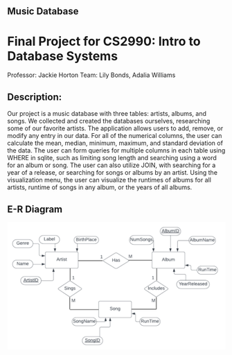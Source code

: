 ## Music Database
# Final Project for CS2990: Intro to Database Systems
Professor: Jackie Horton
Team: Lily Bonds, Adalia Williams

## Description: 
Our project is a music database with three tables: artists, albums, and songs. We collected and created the databases ourselves, researching some of our favorite artists. The application allows users to add, remove, or modify any entry in our data. For all of the numerical columns, the user can calculate the mean, median, minimum, maximum, and standard deviation of the data. The user can form queries for multiple columns in each table using WHERE in sqlite, such as limiting song length and searching using a word for an album or song. The user can also utilize JOIN, with searching for a year of a release, or searching for songs or albums by an artist. Using the visualization menu, the user can visualize the runtimes of albums for all artists, runtime of songs in any album, or the years of all albums.

## E-R Diagram
![E-R Diagram](e-r.png)

